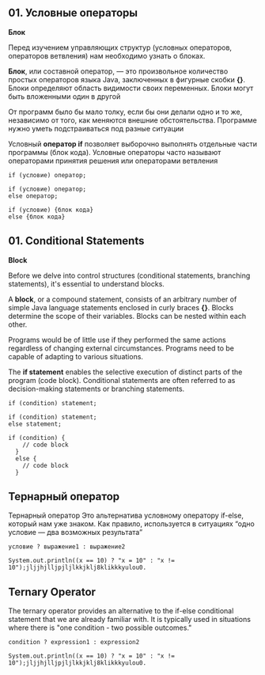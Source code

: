 ## 01. Условные операторы
**Блок**

Перед изучением управляющих структур (условных операторов, операторов ветвления) нам необходимо узнать о блоках.

**Блок**, или составной оператор, — это произвольное количество простых операторов языка Java, заключенных в фигурные скобки **{}**.
Блоки определяют область видимости своих переменных. Блоки могут быть вложенными один в другой

От программ было бы мало толку, если бы они делали одно и то же, независимо от того, как меняются внешние обстоятельства. Программе нужно уметь подстраиваться под разные ситуации

Условный **оператор if** позволяет выборочно выполнять отдельные части программы (блок кода). Условные операторы часто называют операторами принятия решения или операторами ветвления

```
if (условие) оператор;
```

```
if (условие) оператор;
else оператор;
```

```
if (условие) {блок кода}
else {блок кода}
```

## 01. Conditional Statements
**Block**

Before we delve into control structures (conditional statements, branching statements), it's essential to understand blocks.

A **block**, or a compound statement, consists of an arbitrary number of simple Java language statements enclosed in curly braces **{}**.
Blocks determine the scope of their variables. Blocks can be nested within each other.

Programs would be of little use if they performed the same actions regardless of changing external circumstances. Programs need to be capable of adapting to various situations.

The **if statement** enables the selective execution of distinct parts of the program (code block). Conditional statements are often referred to as decision-making statements or branching statements.


```if (condition) statement;```

```
if (condition) statement;
else statement;
```

```
if (condition) {
    // code block
  }
  else {
    // code block
  }
```



## Тернарный оператор
Тернарный оператор
Это альтернатива условному оператору if-else, который нам уже знаком.
Как правило, используется в ситуациях “одно условие — два возможных результата”

```
условие ? выражение1 : выражение2
```

```
System.out.println((x == 10) ? "x = 10" : "x != 10");jljjhjlljpjljlkkjklj8klikkkyulou0.
```


## Ternary Operator
The ternary operator provides an alternative to the if-else conditional statement that we are already familiar with. It is typically used in situations where there is "one condition - two possible outcomes."

```
condition ? expression1 : expression2
```

```
System.out.println((x == 10) ? "x = 10" : "x != 10");jljjhjlljpjljlkkjklj8klikkkyulou0.
```